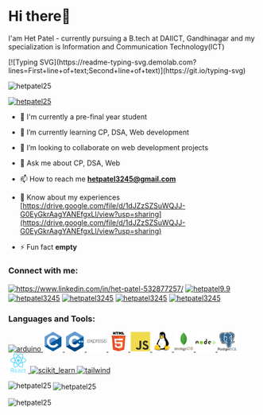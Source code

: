 <h1 align="left">Hi there👋</h1>
<p align="left">I'am Het Patel - currently pursuing a B.tech at DAIICT, Gandhinagar and my specialization is Information and Communication Technology(ICT)</p>
[![Typing SVG](https://readme-typing-svg.demolab.com?lines=First+line+of+text;Second+line+of+text)](https://git.io/typing-svg)

<p align="left"> <img src="https://komarev.com/ghpvc/?username=hetpatel25&label=Profile%20views&color=0e75b6&style=flat" alt="hetpatel25" /> </p>

<p align="left"> <a href="https://github.com/ryo-ma/github-profile-trophy"><img src="https://github-profile-trophy.vercel.app/?username=hetpatel25" alt="hetpatel25" /></a> </p>

- 🔭 I'm currently a pre-final year student

- 🌱 I’m currently learning CP, DSA, Web development

- 👯 I’m looking to collaborate on web development projects

- 💬 Ask me about CP, DSA, Web

- 📫 How to reach me **hetpatel3245@gmail.com**

- 📄 Know about my experiences [https://drive.google.com/file/d/1dJZzSZSuWQJJ-G0EyGkrAagYANEfgxLl/view?usp=sharing](https://drive.google.com/file/d/1dJZzSZSuWQJJ-G0EyGkrAagYANEfgxLl/view?usp=sharing)

- ⚡ Fun fact **empty**

<h3 align="left">Connect with me:</h3>
<p align="left">
<a href="https://linkedin.com/in/https://www.linkedin.com/in/het-patel-532877257/" target="blank"><img align="center" src="https://raw.githubusercontent.com/rahuldkjain/github-profile-readme-generator/master/src/images/icons/Social/linked-in-alt.svg" alt="https://www.linkedin.com/in/het-patel-532877257/" height="30" width="40" /></a>
<a href="https://instagram.com/hetpatel9.9" target="blank"><img align="center" src="https://raw.githubusercontent.com/rahuldkjain/github-profile-readme-generator/master/src/images/icons/Social/instagram.svg" alt="hetpatel9.9" height="30" width="40" /></a>
<a href="https://www.codechef.com/users/hetpatel3245" target="blank"><img align="center" src="https://cdn.jsdelivr.net/npm/simple-icons@3.1.0/icons/codechef.svg" alt="hetpatel3245" height="30" width="40" /></a>
<a href="https://codeforces.com/profile/hetpatel3245" target="blank"><img align="center" src="https://raw.githubusercontent.com/rahuldkjain/github-profile-readme-generator/master/src/images/icons/Social/codeforces.svg" alt="hetpatel3245" height="30" width="40" /></a>
<a href="https://www.leetcode.com/hetpatel3245" target="blank"><img align="center" src="https://raw.githubusercontent.com/rahuldkjain/github-profile-readme-generator/master/src/images/icons/Social/leet-code.svg" alt="hetpatel3245" height="30" width="40" /></a>
<a href="https://auth.geeksforgeeks.org/user/hetpatel3245" target="blank"><img align="center" src="https://raw.githubusercontent.com/rahuldkjain/github-profile-readme-generator/master/src/images/icons/Social/geeks-for-geeks.svg" alt="hetpatel3245" height="30" width="40" /></a>
</p>

<h3 align="left">Languages and Tools:</h3>
<p align="left"> <a href="https://www.arduino.cc/" target="_blank" rel="noreferrer"> <img src="https://cdn.worldvectorlogo.com/logos/arduino-1.svg" alt="arduino" width="40" height="40"/> </a> <a href="https://www.cprogramming.com/" target="_blank" rel="noreferrer"> <img src="https://raw.githubusercontent.com/devicons/devicon/master/icons/c/c-original.svg" alt="c" width="40" height="40"/> </a> <a href="https://www.w3schools.com/cpp/" target="_blank" rel="noreferrer"> <img src="https://raw.githubusercontent.com/devicons/devicon/master/icons/cplusplus/cplusplus-original.svg" alt="cplusplus" width="40" height="40"/> </a> <a href="https://expressjs.com" target="_blank" rel="noreferrer"> <img src="https://raw.githubusercontent.com/devicons/devicon/master/icons/express/express-original-wordmark.svg" alt="express" width="40" height="40"/> </a> <a href="https://www.w3.org/html/" target="_blank" rel="noreferrer"> <img src="https://raw.githubusercontent.com/devicons/devicon/master/icons/html5/html5-original-wordmark.svg" alt="html5" width="40" height="40"/> </a> <a href="https://developer.mozilla.org/en-US/docs/Web/JavaScript" target="_blank" rel="noreferrer"> <img src="https://raw.githubusercontent.com/devicons/devicon/master/icons/javascript/javascript-original.svg" alt="javascript" width="40" height="40"/> </a> <a href="https://www.linux.org/" target="_blank" rel="noreferrer"> <img src="https://raw.githubusercontent.com/devicons/devicon/master/icons/linux/linux-original.svg" alt="linux" width="40" height="40"/> </a> <a href="https://www.mongodb.com/" target="_blank" rel="noreferrer"> <img src="https://raw.githubusercontent.com/devicons/devicon/master/icons/mongodb/mongodb-original-wordmark.svg" alt="mongodb" width="40" height="40"/> </a> <a href="https://nodejs.org" target="_blank" rel="noreferrer"> <img src="https://raw.githubusercontent.com/devicons/devicon/master/icons/nodejs/nodejs-original-wordmark.svg" alt="nodejs" width="40" height="40"/> </a> <a href="https://www.postgresql.org" target="_blank" rel="noreferrer"> <img src="https://raw.githubusercontent.com/devicons/devicon/master/icons/postgresql/postgresql-original-wordmark.svg" alt="postgresql" width="40" height="40"/> </a> <a href="https://reactjs.org/" target="_blank" rel="noreferrer"> <img src="https://raw.githubusercontent.com/devicons/devicon/master/icons/react/react-original-wordmark.svg" alt="react" width="40" height="40"/> </a> <a href="https://scikit-learn.org/" target="_blank" rel="noreferrer"> <img src="https://upload.wikimedia.org/wikipedia/commons/0/05/Scikit_learn_logo_small.svg" alt="scikit_learn" width="40" height="40"/> </a> <a href="https://tailwindcss.com/" target="_blank" rel="noreferrer"> <img src="https://www.vectorlogo.zone/logos/tailwindcss/tailwindcss-icon.svg" alt="tailwind" width="40" height="40"/> </a> </p>

<p><img align="left" src="https://github-readme-stats.vercel.app/api/top-langs?username=hetpatel25&show_icons=true&locale=en&layout=compact" alt="hetpatel25" /></p>

<p>&nbsp;<img align="center" src="https://github-readme-stats.vercel.app/api?username=hetpatel25&show_icons=true&locale=en" alt="hetpatel25" /></p>

<p><img align="center" src="https://github-readme-streak-stats.herokuapp.com/?user=hetpatel25&" alt="hetpatel25" /></p>
